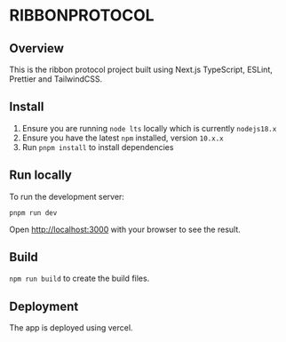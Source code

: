 # RIBBONPROTOCOL

## Overview

This is the ribbon protocol project built using Next.js TypeScript, ESLint, Prettier and TailwindCSS.

## Install

1. Ensure you are running `node lts` locally which is currently `nodejs18.x`
2. Ensure you have the latest `npm` installed, version `10.x.x`
3. Run `pnpm install` to install dependencies

## Run locally

To run the development server:

`pnpm run dev`

Open [http://localhost:3000](http://localhost:3000) with your browser to see the result.

## Build

`npm run build` to create the build files.

## Deployment

The app is deployed using vercel.
